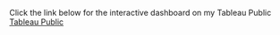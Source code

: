 Click the link below for the interactive dashboard on my Tableau Public
[Tableau Public](https://public.tableau.com/app/profile/fahmi.shiddiq/viz/BritishAirwayReviewAnalysis/Dashboard1)
